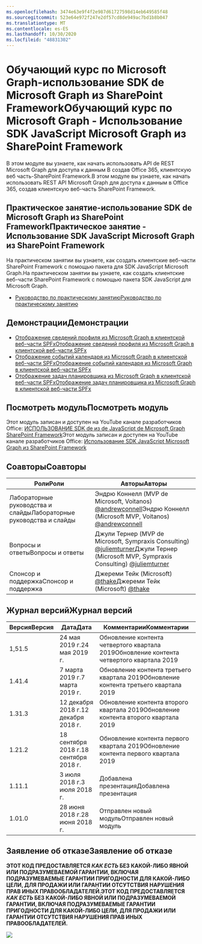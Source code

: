 ```yaml
---
ms.openlocfilehash: 3474e63e9f4f2e987d61727598d14eb649585f48
ms.sourcegitcommit: 523e64e972f247e2df57cd8de949ac7bd1b8b047
ms.translationtype: MT
ms.contentlocale: es-ES
ms.lasthandoff: 10/30/2020
ms.locfileid: "48831302"
---
```

# <a name="---microsoft-graph----sdk-javascript-microsoft-graph--sharepoint-framework"></a><span data-ttu-id="15b21-101">Обучающий курс по Microsoft Graph-использование SDK de Microsoft Graph из SharePoint Framework</span><span class="sxs-lookup"><span data-stu-id="15b21-101">Обучающий курс по Microsoft Graph - Использование SDK JavaScript Microsoft Graph из SharePoint Framework</span></span>

<span data-ttu-id="15b21-102">В этом модуле вы узнаете, как начать использовать API de REST Microsoft Graph для доступа к данным В создав Office 365, клиентскую веб часть-SharePoint Framework.</span><span class="sxs-lookup"><span data-stu-id="15b21-102">В этом модуле вы узнаете, как начать использовать REST API Microsoft Graph для доступа к данным в Office 365, создав клиентскую веб-часть SharePoint Framework.</span></span>

## <a name="-----sdk-javascript-microsoft-graph--sharepoint-framework"></a><span data-ttu-id="15b21-103">Практическое занятие-использование SDK de Microsoft Graph из SharePoint Framework</span><span class="sxs-lookup"><span data-stu-id="15b21-103">Практическое занятие - Использование SDK JavaScript Microsoft Graph из SharePoint Framework</span></span>

<span data-ttu-id="15b21-104">На практическом занятии вы узнаете, как создать клиентские веб-части SharePoint Framework с помощью пакета для SDK JavaScript Microsoft Graph.</span><span class="sxs-lookup"><span data-stu-id="15b21-104">На практическом занятии вы узнаете, как создать клиентские веб-части SharePoint Framework с помощью пакета SDK JavaScript для Microsoft Graph.</span></span>

- [<span data-ttu-id="15b21-105">Руководство по практическому занятию</span><span class="sxs-lookup"><span data-stu-id="15b21-105">Руководство по практическому занятию</span></span>](./Lab.md)

## <a name=""></a><span data-ttu-id="15b21-106">Демонстрации</span><span class="sxs-lookup"><span data-stu-id="15b21-106">Демонстрации</span></span>

- [<span data-ttu-id="15b21-107">Отображение сведений профиля из Microsoft Graph в клиентской веб-части SPFx</span><span class="sxs-lookup"><span data-stu-id="15b21-107">Отображение сведений профиля из Microsoft Graph в клиентской веб-части SPFx</span></span>](./Demos/01-personal-info)
- [<span data-ttu-id="15b21-108">Отображение событий календаря из Microsoft Graph в клиентской веб-части SPFx</span><span class="sxs-lookup"><span data-stu-id="15b21-108">Отображение событий календаря из Microsoft Graph в клиентской веб-части SPFx</span></span>](./Demos/02-events)
- [<span data-ttu-id="15b21-109">Отображение задач планировщика из Microsoft Graph в клиентской веб-части SPFx</span><span class="sxs-lookup"><span data-stu-id="15b21-109">Отображение задач планировщика из Microsoft Graph в клиентской веб-части SPFx</span></span>](./Demos/03-tasks)

## <a name="-"></a><span data-ttu-id="15b21-110">Посмотреть модуль</span><span class="sxs-lookup"><span data-stu-id="15b21-110">Посмотреть модуль</span></span>

<span data-ttu-id="15b21-111">Этот модуль записан и доступен на YouTube канале разработчиков Office: [ИСПОЛЬЗОВАНИЕ SDK de из de JavaScript de Microsoft Graph SharePoint Framework](https://www.youtube.com/watch?v=U1JrBwP3vc8)</span><span class="sxs-lookup"><span data-stu-id="15b21-111">Этот модуль записан и доступен на YouTube канале разработчиков Office: [Использование SDK JavaScript Microsoft Graph из SharePoint Framework](https://www.youtube.com/watch?v=U1JrBwP3vc8)</span></span>

## <a name=""></a><span data-ttu-id="15b21-112">Соавторы</span><span class="sxs-lookup"><span data-stu-id="15b21-112">Соавторы</span></span>

| <span data-ttu-id="15b21-113">Роли</span><span class="sxs-lookup"><span data-stu-id="15b21-113">Роли</span></span> | <span data-ttu-id="15b21-114">Авторы</span><span class="sxs-lookup"><span data-stu-id="15b21-114">Авторы</span></span> |
| -------------------- | ------------------------------------------------------------------------------------- |
| <span data-ttu-id="15b21-115">Лабораторные руководства и cлайды</span><span class="sxs-lookup"><span data-stu-id="15b21-115">Лабораторные руководства и cлайды</span></span> | <span data-ttu-id="15b21-116">Эндрю Коннелл (MVP de Microsoft, Voitanos) [@andrewconnell](//github.com/andrewconnell)</span><span class="sxs-lookup"><span data-stu-id="15b21-116">Эндрю Коннелл (Microsoft MVP, Voitanos) [@andrewconnell](//github.com/andrewconnell)</span></span> |
| <span data-ttu-id="15b21-117">Вопросы и ответы</span><span class="sxs-lookup"><span data-stu-id="15b21-117">Вопросы и ответы</span></span> | <span data-ttu-id="15b21-118">Джули Тернер (MVP de Microsoft, Sympraxis Consulting) [@juliemturner](//github.com/juliemturner)</span><span class="sxs-lookup"><span data-stu-id="15b21-118">Джули Тернер (Microsoft MVP, Sympraxis Consulting) [@juliemturner](//github.com/juliemturner)</span></span> |
| <span data-ttu-id="15b21-119">Спонсор и поддержка</span><span class="sxs-lookup"><span data-stu-id="15b21-119">Спонсор и поддержка</span></span> | <span data-ttu-id="15b21-120">Джереми Тейк (Microsoft) [@thake](//github.com/jthake-msft)</span><span class="sxs-lookup"><span data-stu-id="15b21-120">Джереми Тейк (Microsoft) [@thake](//github.com/jthake-msft)</span></span> |

## <a name="-"></a><span data-ttu-id="15b21-121">Журнал версий</span><span class="sxs-lookup"><span data-stu-id="15b21-121">Журнал версий</span></span>

| <span data-ttu-id="15b21-122">Версия</span><span class="sxs-lookup"><span data-stu-id="15b21-122">Версия</span></span> | <span data-ttu-id="15b21-123">Дата</span><span class="sxs-lookup"><span data-stu-id="15b21-123">Дата</span></span> | <span data-ttu-id="15b21-124">Комментарии</span><span class="sxs-lookup"><span data-stu-id="15b21-124">Комментарии</span></span> |
| ------- | ------------------ | ---------------------- |
| <span data-ttu-id="15b21-125">1,5</span><span class="sxs-lookup"><span data-stu-id="15b21-125">1.5</span></span> | <span data-ttu-id="15b21-126">24 мая 2019 г.</span><span class="sxs-lookup"><span data-stu-id="15b21-126">24 мая 2019 г.</span></span> | <span data-ttu-id="15b21-127">Обновление контента четвертого квартала 2019</span><span class="sxs-lookup"><span data-stu-id="15b21-127">Обновление контента четвертого квартала 2019</span></span> |
| <span data-ttu-id="15b21-128">1.4</span><span class="sxs-lookup"><span data-stu-id="15b21-128">1.4</span></span> | <span data-ttu-id="15b21-129">7 марта 2019 г.</span><span class="sxs-lookup"><span data-stu-id="15b21-129">7 марта 2019 г.</span></span> | <span data-ttu-id="15b21-130">Обновление контента третьего квартала 2019</span><span class="sxs-lookup"><span data-stu-id="15b21-130">Обновление контента третьего квартала 2019</span></span> |
| <span data-ttu-id="15b21-131">1.3</span><span class="sxs-lookup"><span data-stu-id="15b21-131">1.3</span></span> | <span data-ttu-id="15b21-132">12 декабря 2018 г.</span><span class="sxs-lookup"><span data-stu-id="15b21-132">12 декабря 2018 г.</span></span> | <span data-ttu-id="15b21-133">Обновление контента второго квартала 2019</span><span class="sxs-lookup"><span data-stu-id="15b21-133">Обновление контента второго квартала 2019</span></span> |
| <span data-ttu-id="15b21-134">1.2</span><span class="sxs-lookup"><span data-stu-id="15b21-134">1.2</span></span> | <span data-ttu-id="15b21-135">18 сентября 2018 г.</span><span class="sxs-lookup"><span data-stu-id="15b21-135">18 сентября 2018 г.</span></span> | <span data-ttu-id="15b21-136">Обновление контента первого квартала 2019</span><span class="sxs-lookup"><span data-stu-id="15b21-136">Обновление контента первого квартала 2019</span></span> |
| <span data-ttu-id="15b21-137">1.1</span><span class="sxs-lookup"><span data-stu-id="15b21-137">1.1</span></span> | <span data-ttu-id="15b21-138">3 июля 2018 г.</span><span class="sxs-lookup"><span data-stu-id="15b21-138">3 июля 2018 г.</span></span> | <span data-ttu-id="15b21-139">Добавлена презентация</span><span class="sxs-lookup"><span data-stu-id="15b21-139">Добавлена презентация</span></span> |
| <span data-ttu-id="15b21-140">1.0</span><span class="sxs-lookup"><span data-stu-id="15b21-140">1.0</span></span> | <span data-ttu-id="15b21-141">28 июня 2018 г.</span><span class="sxs-lookup"><span data-stu-id="15b21-141">28 июня 2018 г.</span></span> | <span data-ttu-id="15b21-142">Отправлен новый модуль</span><span class="sxs-lookup"><span data-stu-id="15b21-142">Отправлен новый модуль</span></span> |

## <a name="--"></a><span data-ttu-id="15b21-143">Заявление об отказе</span><span class="sxs-lookup"><span data-stu-id="15b21-143">Заявление об отказе</span></span>

<span data-ttu-id="15b21-144">**ЭТОТ КОД ПРЕДОСТАВЛЯЕТСЯ _КАК ЕСТЬ_ БЕЗ КАКОЙ-ЛИБО ЯВНОЙ ИЛИ ПОДРАЗУМЕВАЕМОЙ ГАРАНТИИ, ВКЛЮЧАЯ ПОДРАЗУМЕВАЕМЫЕ ГАРАНТИИ ПРИГОДНОСТИ ДЛЯ КАКОЙ-ЛИБО ЦЕЛИ, ДЛЯ ПРОДАЖИ ИЛИ ГАРАНТИИ ОТСУТСТВИЯ НАРУШЕНИЯ ПРАВ ИНЫХ ПРАВООБЛАДАТЕЛЕЙ.**</span><span class="sxs-lookup"><span data-stu-id="15b21-144">**ЭТОТ КОД ПРЕДОСТАВЛЯЕТСЯ _КАК ЕСТЬ_ БЕЗ КАКОЙ-ЛИБО ЯВНОЙ ИЛИ ПОДРАЗУМЕВАЕМОЙ ГАРАНТИИ, ВКЛЮЧАЯ ПОДРАЗУМЕВАЕМЫЕ ГАРАНТИИ ПРИГОДНОСТИ ДЛЯ КАКОЙ-ЛИБО ЦЕЛИ, ДЛЯ ПРОДАЖИ ИЛИ ГАРАНТИИ ОТСУТСТВИЯ НАРУШЕНИЯ ПРАВ ИНЫХ ПРАВООБЛАДАТЕЛЕЙ.**</span></span>

<img src="https://telemetry.sharepointpnp.com/msgraph-training-spfx" />
